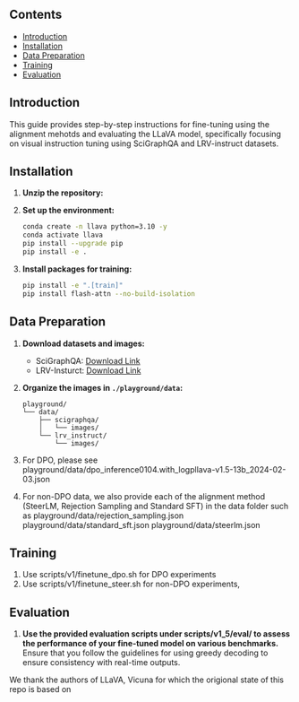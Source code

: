 ## Contents

- [Introduction](#introduction)
- [Installation](#installation)
- [Data Preparation](#data-preparation)
- [Training](#training)
- [Evaluation](#evaluation)

## Introduction

This guide provides step-by-step instructions for fine-tuning using the alignment mehotds and evaluating the LLaVA model, specifically focusing on visual instruction tuning using SciGraphQA and LRV-instruct datasets.

## Installation

1. **Unzip the repository:**


2. **Set up the environment:**

    ```bash
    conda create -n llava python=3.10 -y
    conda activate llava
    pip install --upgrade pip
    pip install -e .
    ```

3. **Install packages for training:**

    ```bash
    pip install -e ".[train]"
    pip install flash-attn --no-build-isolation
    ```

## Data Preparation

1. **Download datasets and images:**
   - SciGraphQA: [Download Link](https://huggingface.co/datasets/alexshengzhili/SciGraphQA-295K-train)
   - LRV-Insturct: [Download Link](https://github.com/FuxiaoLiu/LRV-Instruction)

2. **Organize the images in `./playground/data`:**

    ```
    playground/
    └── data/
        ├── scigraphqa/
        │   └── images/
        └── lrv_instruct/
            └── images/
    ```

3. For DPO, please see playground/data/dpo_inference0104.with_logpllava-v1.5-13b_2024-02-03.json
4. For non-DPO data, we also provide each of the alignment method (SteerLM, Rejection Sampling and Standard SFT) in the data folder such as
playground/data/rejection_sampling.json
playground/data/standard_sft.json
playground/data/steerlm.json
## Training

1. Use scripts/v1/finetune_dpo.sh for DPO experiments
2. Use scripts/v1/finetune_steer.sh for non-DPO experiments, 


## Evaluation

1. **Use the provided evaluation scripts under scripts/v1_5/eval/ to assess the performance of your fine-tuned model on various benchmarks.** Ensure that you follow the guidelines for using greedy decoding to ensure consistency with real-time outputs.

We thank the authors of LLaVA, Vicuna for which the origional state of this repo is based on
